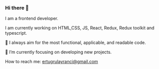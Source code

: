 ### Hi there 👋

I am a frontend developer.

I am currently working on  HTML,CSS, JS, React, Redux, Redux toolkit and typescript.

👀 I always aim for the most functional, applicable, and readable code.

💞️ I’m currently focusing on developing new projects.


How to reach me: ertugrulayranci@gmail.com
